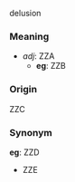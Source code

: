 delusion
### Meaning
+ _adj_: ZZA
	+ __eg__: ZZB

### Origin

ZZC

### Synonym

__eg__: ZZD

+ ZZE


